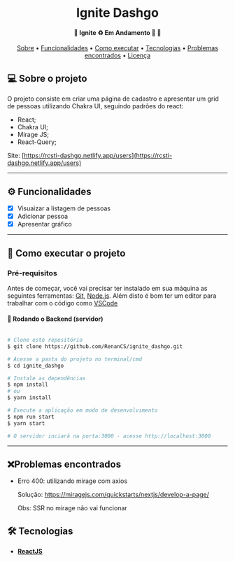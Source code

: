 <h1 align="center">
  Ignite Dashgo
</h1>

<h4 align="center">
	🚧  Ignite ♻️ Em Andamento 🚀 🚧
</h4>

<p align="center">
 <a href="#-sobre-o-projeto">Sobre</a> •
 <a href="#-funcionalidades">Funcionalidades</a> •
 <a href="#-como-executar-o-projeto">Como executar</a> •
 <a href="#-tecnologias">Tecnologias</a> •
 <a href="#-problemas-encontrados">Problemas encontrados</a> •
 <a href="#user-content--licença">Licença</a>
</p>

## 💻 Sobre o projeto

O projeto consiste em criar uma página de cadastro e apresentar um grid de pessoas utilizando Chakra UI, seguindo padrões do react:
- React;
- Chakra UI;
- Mirage JS;
- React-Query;

Site: [https://rcsti-dashgo.netlify.app/users](https://rcsti-dashgo.netlify.app/users)


---

## ⚙️ Funcionalidades
- [X] Visuaizar a listagem de pessoas
- [X] Adicionar pessoa
- [X] Apresentar gráfico 
---

## 🚀 Como executar o projeto

### Pré-requisitos

Antes de começar, você vai precisar ter instalado em sua máquina as seguintes ferramentas:
[Git](https://git-scm.com), [Node.js](https://nodejs.org/en/).
Além disto é bom ter um editor para trabalhar com o código como [VSCode](https://code.visualstudio.com/)


#### 🎲 Rodando o Backend (servidor)

```bash

# Clone este repositório
$ git clone https://github.com/RenanCS/ignite_dashgo.git

# Acesse a pasta do projeto no terminal/cmd
$ cd ignite_dashgo

# Instale as dependências
$ npm install
# ou
$ yarn install

# Execute a aplicação em modo de desenvolvimento
$ npm run start
$ yarn start

# O servidor inciará na porta:3000 - acesse http://localhost:3000


```
---

## ❌Problemas encontrados
- Erro 400: utilizando mirage com axios

  Solução: https://miragejs.com/quickstarts/nextjs/develop-a-page/

  Obs: SSR no mirage não vai funcionar 

  






## 🛠 Tecnologias

- **[ReactJS](https://pt-br.reactjs.org/)**

